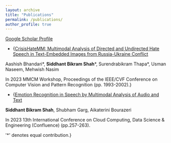 ```yaml
---
layout: archive
title: "Publications"
permalink: /publications/
author_profile: true
---
```


[Google Scholar Profile](https://scholar.google.com/citations?user=XPBVLl4AAAAJ&hl=en)

+ {[CrisisHateMM: Multimodal Analysis of Directed and Undirected Hate Speech in Text-Embedded Images from Russia-Ukraine Conflict](https://openaccess.thecvf.com/content/CVPR2023W/MMCM/html/Bhandari_CrisisHateMM_Multimodal_Analysis_of_Directed_and_Undirected_Hate_Speech_in_CVPRW_2023_paper.html)

Aashish Bhandari\*, **Siddhant Bikram Shah**\*, Surendrabikram Thapa\*, Usman Naseem, Mehwish Nasim

In 2023 MMCM Workshop, Proceedings of the IEEE/CVF Conference on Computer Vision and Pattern
Recognition (pp. 1993-2002).}

+ {[Emotion Recognition in Speech by Multimodal Analysis of Audio and Text](https://ieeexplore.ieee.org/document/10048872/)

**Siddhant Bikram Shah**, Shubham Garg, Aikaterini Bourazeri

In 2023 13th International Conference on Cloud Computing, Data Science & Engineering (Confluence) (pp.257-263).

'\*' denotes equal contribution.}